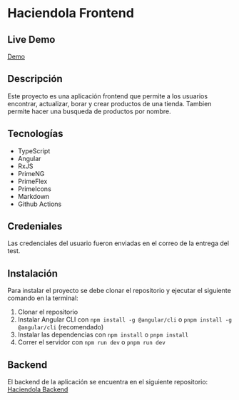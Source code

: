 # Haciendola Frontend

## Live Demo
[Demo](https://renzott.github.io/haciendola-tech-frontend-test/)

## Descripción
Este proyecto es una aplicación frontend que permite a los usuarios encontrar, actualizar, borar y crear productos de una tienda. Tambien permite hacer una busqueda de productos por nombre.

## Tecnologías
- TypeScript
- Angular
- RxJS
- PrimeNG
- PrimeFlex
- PrimeIcons
- Markdown
- Github Actions

## Credeniales

Las credenciales del usuario fueron enviadas en el correo de la entrega del test.

## Instalación

Para instalar el proyecto se debe clonar el repositorio y ejecutar el siguiente comando en la terminal:

1. Clonar el repositorio
2. Instalar Angular CLI con `npm install -g @angular/cli` o `pnpm install -g @angular/cli` (recomendado)
3. Instalar las dependencias con `npm install` o `pnpm install`
4. Correr el servidor con `npm run dev` o `pnpm run dev`

## Backend

El backend de la aplicación se encuentra en el siguiente repositorio: [Haciendola Backend](https://github.com/Renzott/haciendola-tech-backend-test)
